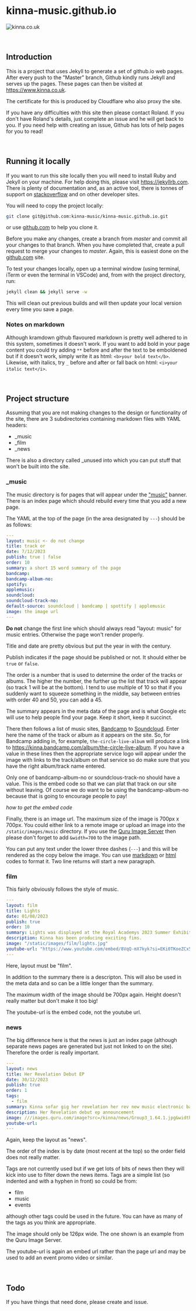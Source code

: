 <style>
body {padding: 0 2rem;}
h1, h2 {padding-top: 2rem;}
</style>

# kinna-music.github.io

![kinna.co.uk](https://www.kinna.co.uk/static/images/kinna30s-720p.jpg)

## Introduction

This is a project that uses Jekyll to generate a set of github.io web pages. After every push to the "Master" branch, Github kindly runs Jekyll and serves up the pages. These pages can then be visited at <https://www.kinna.co.uk>. 

The certificate for this is produced by Cloudflare who also proxy the site.

If you have any difficulties with this site then please contact Roland. If you don't have Roland's details, just complete an issue and he will get back to you. If you need help with creating an issue, Github has lots of help pages for you to read!

## Running it locally

If you want to run this site locally then you will need to install Ruby and Jekyll on your machine. For help doing this, please visit <https://jekyllrb.com>. There is plenty of documentation and, as an active tool, there is tonnes of support on [stackoverflow](https://www.stackoverfow.com) and on other developer sites.

You will need to copy the project locally:


``` bash
git clone git@github.com:kinna-music/kinna-music.github.io.git

```

or use [github.com](https://github.com/kinna-music/kinna-music.github.io) to help you clone it.

Before you make any changes, create a branch from _master_ and commit all your changes to that branch. When you have completed that, create a pull request to merge your changes to _master_. Again, this is easiest done on the [github.com](https://github.com/kinna-music/kinna-music.github.io) site.

To test your changes locally, open up a terminal window (using terminal, iTerm or even the terminal in VSCode) and, from with the project directory, run:

``` bash
jekyll clean && jekyll serve -w
```

This will clean out previous builds and will then update your local version every time you save a page.

### Notes on markdown

Although kramdown github flavoured markdown is pretty well adhered to in this system, sometimes it doesn't work. If you want to add bold in your page content you could try adding ```**``` before and after the text to be emboldened but if it doesn't work, simply write it as html: ```<b>your bold text</b>```. Likewise, with italics, try ```_``` before and after or fall back on html: ```<i>your italic text</i>```.

## Project structure

Assuming that you are not making changes to the design or functionality of the site, there are 3 subdirectories containing markdown files with YAML headers:

* _music
* _film
* _news

There is also a directory called _unused into which you can put stuff that won't be built into the site.

### _music

The music directory is for pages that will appear under the ["music"](https://kinna.co.uk/music) banner. There is an index page which should rebuild every time that you add a new page.

The YAML at the top of the page (in the area designated by ```---```) should be as follows:

``` yaml
---
layout: music <- do not change
title: track or 
date: 7/12/2023
publish: true | false
order: 10
summary: a short 15 word summary of the page
bandcamp: 
bandcamp-album-no: 
spotify:
applemusic: 
soundcloud:
soundcloud-track-no:
default-source: soundcloud | bandcamp | spottify | applemusic
image: the image url
---

```
**Do not** change the first line which should always read "layout: music" for music entries. Otherwise the page won't render properly.

Title and date are pretty obvious but put the year in with the century.

Publish indicates if the page should be published or not. It should either be ```true``` or ```false```.

The order is a number that is used to determine the order of the tracks or albums. The higher the number, the further up the list that track will appear (so track 1 will be at the bottom). I tend to use multiple of 10 so that if you suddenly want to squeeze something in the middle, say between entries with order 40 and 50, you can add a 45.

The summary appears in the meta data of the page and is what Google etc will use to help people find your page. Keep it short, keep it succinct.

There then follows a list of music sites, [Bandcamp](https://bandcamp.com) to [Soundcloud](https://soundcloud.com/kinnamusic). Enter here the name of the track or album as it appears on the site. So, for Bandcamp adding in, for example, ```the-circle-live-album``` will produce a link to <https://kinna.bandcamp.com/album/the-circle-live-album>. If you have a value in these lines then the appropriate service logo will appear under the image with links to the track/album on that service so do make sure that you have the right album/track name entered.

Only one of bandcamp-album-no or soundclous-track-no should have a value. This is the embed code so that we can plat that track on our site without leaving. Of course we do want to be using the bandcamp-album-no because that is going to encourage people to pay!

_how to get the embed code_

Finally, there is an image url. The maximum size of the image is 700px x 700px. You could either link to a remote image or upload an image into the ```/static/images/music``` directory. If you use the [Quru Image Server](https://images.quru.com/list/?path=/kinna) then please don't forget to add ```&width=700``` to the image path.

You can put any text under the lower three dashes (```---```) and this will be rendered as the copy below the image. You can use [markdown](https://www.markdownguide.org/) or [html](https://www.w3schools.com/html/html_intro.asp) codes to format it. Two line returns will start a new paragraph.

### film

This fairly obviously follows the style of music.

``` yaml
---
layout: film
title: Lights
date: 01/08/2023
publish: true
order: 10
summary: Lights was displayed at the Royal Academys 2023 Summer Exhibition and was chosen for the Under-35 Arts Club Award.
description: Kinna has been producing exciting fims.
image: "/static/images/film/lights.jpg"
youtube-url: "https://www.youtube.com/embed/8VqQ-mX7kyk?si=EKi0TKoeZCx5c2jZ"
---

```

Here, layout must be "film".

In addition to the summary there is a descripton. This will also be used in the meta data and so can be a little longer than the summary.

The maximum width of the image should be 700px again. Height doesn't really matter but don't make it too big!

The youtube-url is the embed code, not the youtube url.

### news

The big difference here is that the news is just an index page (although separate news pages are generated but just not linked to on the site). Therefore the order is really important.

``` yaml
---
layout: news
title: Her Revelation Debut EP
date: 30/12/2023
publish: true
order: 1
tags:
  - film
summary: Kinna sofar gig her revelation her rev new music electronic band singing debut ep new announcement release
description: Her Revelation debut ep announcement
image: ///images.quru.com/image?src=/kinna/news/Group3_1.64.1.jpg&width=126&right=0.93438&left=0.06875
youtube-url:
---

```

Again, keep the layout as "news".

The order of the index is by date (most recent at the top) so the order field does not really matter.

Tags are not currently used but if we get lots of bits of news then they will kick into use to filter down the news items. Tags are a simple list (so indented and with a hyphen in front) so could be from:

* film
* music
* events

although other tags could be used in the future. You can have as many of the tags as you think are appropriate.

The image should only be 126px wide. The one shown is an example from the Quru Image Server.

The youtube-url is again an embed url rather than the page url and may be used to add an event promo video or similar.

## Todo

If you have things that need done, please create and issue.







